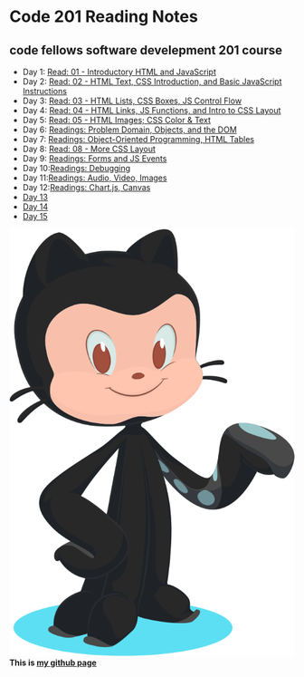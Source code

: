 # Code 201 Reading Notes
## code fellows software develepment 201 course

- Day 1: [Read: 01 - Introductory HTML and JavaScript](src/../class-01.md)  
- Day 2: [Read: 02 - HTML Text, CSS Introduction, and Basic JavaScript Instructions](src/../class-02.md)
- Day 3: [Read: 03 - HTML Lists, CSS Boxes, JS Control Flow](src/../class-03.md)  
- Day 4: [Read: 04 - HTML Links, JS Functions, and Intro to CSS Layout](src/../class-04.md)
- Day 5: [Read: 05 - HTML Images; CSS Color & Text](src/../class-05.md)
- Day 6: [Readings: Problem Domain, Objects, and the DOM](src/../class-06.md)
- Day 7: [Readings: Object-Oriented Programming, HTML Tables](src/../class-07.md)
- Day 8: [Read: 08 - More CSS Layout](src/../class-08.md)
- Day 9: [Readings: Forms and JS Events](src/../class-09.md)
- Day 10:[Readings: Debugging](src/../class-10.md)
- Day 11:[Readings: Audio, Video, Images](src/../class-11.md)
- Day 12:[Readings: Chart.js, Canvas](src/../class-12.md)
- [Day 13](src/../class-13.md)
- [Day 14](src/../class-14.md)
- [Day 15](src/../class-15.md)
  
![alt text](src/../git.svg)
**This is [my github page](https://github.com/mvrk)**
